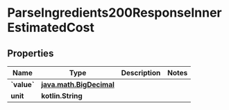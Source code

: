 
# ParseIngredients200ResponseInnerEstimatedCost

## Properties
| Name | Type | Description | Notes |
| ------------ | ------------- | ------------- | ------------- |
| **&#x60;value&#x60;** | [**java.math.BigDecimal**](java.math.BigDecimal.md) |  |  |
| **unit** | **kotlin.String** |  |  |



